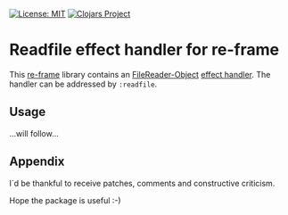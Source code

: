 [![License: MIT](https://img.shields.io/badge/License-MIT-yellow.svg)](https://github.com/jtkDvlp/re-frame-worker-fx/blob/master/LICENSE)
[![Clojars Project](https://img.shields.io/clojars/v/re-frame-readfile-fx.svg)](https://clojars.org/re-frame-readfile-fx)

# Readfile effect handler for re-frame

This [re-frame](https://github.com/Day8/re-frame) library contains an [FileReader-Object](https://developer.mozilla.org/de/docs/Web/API/FileReader) [effect handler]((https://github.com/Day8/re-frame/tree/develop/docs)). The handler can be addressed by `:readfile`.

## Usage

...will follow...

## Appendix

I´d be thankful to receive patches, comments and constructive criticism.

Hope the package is useful :-)
